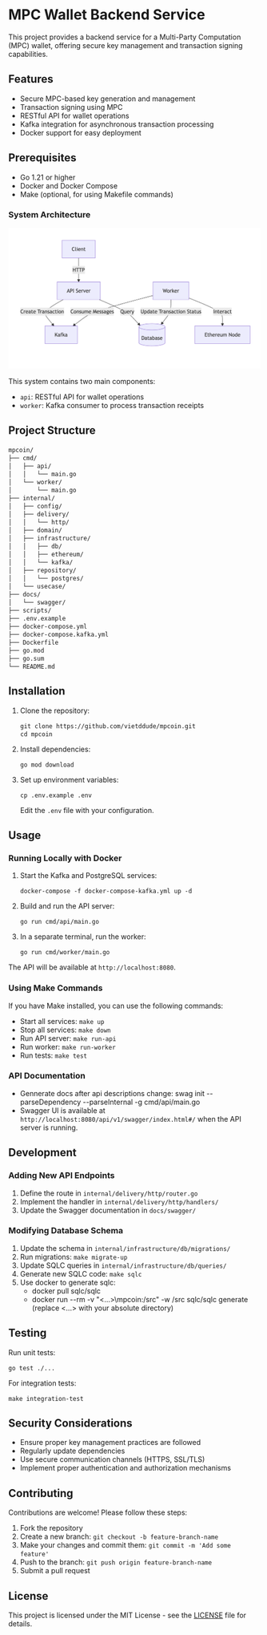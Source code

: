 # MPC Wallet Backend Service

This project provides a backend service for a Multi-Party Computation (MPC) wallet, offering secure key management and transaction signing capabilities.

## Features

- Secure MPC-based key generation and management
- Transaction signing using MPC
- RESTful API for wallet operations
- Kafka integration for asynchronous transaction processing
- Docker support for easy deployment

## Prerequisites

- Go 1.21 or higher
- Docker and Docker Compose
- Make (optional, for using Makefile commands)

### System Architecture

![System Architecture](assets/img/system-architecture.png)

This system contains two main components:

- `api`: RESTful API for wallet operations
- `worker`: Kafka consumer to process transaction receipts

## Project Structure

```
mpcoin/
├── cmd/
│   ├── api/
│   │   └── main.go
│   └── worker/
│       └── main.go
├── internal/
│   ├── config/
│   ├── delivery/
│   │   └── http/
│   ├── domain/
│   ├── infrastructure/
│   │   ├── db/
│   │   ├── ethereum/
│   │   └── kafka/
│   ├── repository/
│   │   └── postgres/
│   └── usecase/
├── docs/
│   └── swagger/
├── scripts/
├── .env.example
├── docker-compose.yml
├── docker-compose.kafka.yml
├── Dockerfile
├── go.mod
├── go.sum
└── README.md
```

## Installation

1. Clone the repository:

   ```
   git clone https://github.com/vietddude/mpcoin.git
   cd mpcoin
   ```

2. Install dependencies:

   ```
   go mod download
   ```

3. Set up environment variables:
   ```
   cp .env.example .env
   ```
   Edit the `.env` file with your configuration.

## Usage

### Running Locally with Docker

1. Start the Kafka and PostgreSQL services:

   ```
   docker-compose -f docker-compose-kafka.yml up -d
   ```

2. Build and run the API server:

   ```
   go run cmd/api/main.go
   ```

3. In a separate terminal, run the worker:
   ```
   go run cmd/worker/main.go
   ```

The API will be available at `http://localhost:8080`.

### Using Make Commands

If you have Make installed, you can use the following commands:

- Start all services: `make up`
- Stop all services: `make down`
- Run API server: `make run-api`
- Run worker: `make run-worker`
- Run tests: `make test`

### API Documentation
- Gennerate docs after api descriptions change: swag init --parseDependency --parseInternal -g cmd/api/main.go
- Swagger UI is available at `http://localhost:8080/api/v1/swagger/index.html#/` when the API server is running.

## Development

### Adding New API Endpoints

1. Define the route in `internal/delivery/http/router.go`
2. Implement the handler in `internal/delivery/http/handlers/`
3. Update the Swagger documentation in `docs/swagger/`

### Modifying Database Schema

1. Update the schema in `internal/infrastructure/db/migrations/`
2. Run migrations: `make migrate-up`
3. Update SQLC queries in `internal/infrastructure/db/queries/`
4. Generate new SQLC code: `make sqlc`
5. Use docker to generate sqlc:
   - docker pull sqlc/sqlc
   - docker run --rm -v "<...>\mpcoin:/src" -w /src sqlc/sqlc generate  (replace <...> with your absolute directory)

## Testing

Run unit tests:

```
go test ./...
```

For integration tests:

```
make integration-test
```

## Security Considerations

- Ensure proper key management practices are followed
- Regularly update dependencies
- Use secure communication channels (HTTPS, SSL/TLS)
- Implement proper authentication and authorization mechanisms

## Contributing

Contributions are welcome! Please follow these steps:

1. Fork the repository
2. Create a new branch: `git checkout -b feature-branch-name`
3. Make your changes and commit them: `git commit -m 'Add some feature'`
4. Push to the branch: `git push origin feature-branch-name`
5. Submit a pull request

## License

This project is licensed under the MIT License - see the [LICENSE](LICENSE) file for details.
